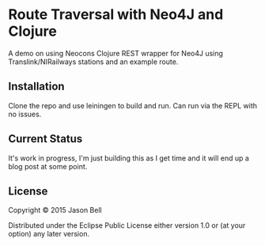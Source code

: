 # Route Traversal with Neo4J and Clojure

A demo on using Neocons Clojure REST wrapper for Neo4J using Translink/NIRailways stations and an example route.

## Installation

Clone the repo and use leiningen to build and run. Can run via the REPL with no issues.

## Current Status

It's work in progress, I'm just building this as I get time and it will end up a blog post at some point.

## License

Copyright © 2015 Jason Bell 

Distributed under the Eclipse Public License either version 1.0 or (at
your option) any later version.
